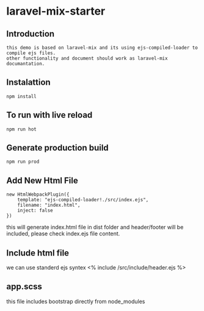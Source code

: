 # laravel-mix-starter

## Introduction
    this demo is based on laravel-mix and its using ejs-compiled-loader to compile ejs files.
    other functionality and document should work as laravel-mix documantation.

## Instalattion
    npm install

## To run with live reload
    npm run hot

## Generate production build
    npm run prod

## Add New Html File

    new HtmlWebpackPlugin({
        template: "ejs-compiled-loader!./src/index.ejs",
        filename: "index.html",
        inject: false
    })

this will generate index.html file in dist folder and header/footer will be included, please check index.ejs file content.

## Include html file
we can use standerd ejs syntex
    <% include /src/include/header.ejs %>

## app.scss
this file includes bootstrap directly from node_modules
